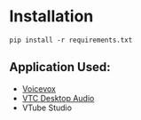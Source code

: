 # Installation

```
pip install -r requirements.txt
```

## Application Used:

- [Voicevox](https://hub.docker.com/r/voicevox/voicevox_engine)
- [VTC Desktop Audio](https://lualucky.itch.io/vts-desktop-audio-plugin?download)
- VTube Studio

